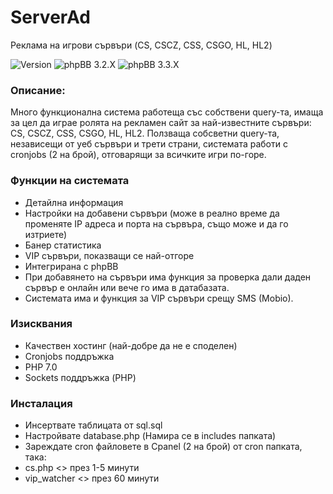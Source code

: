 ServerAd
============
Реклама на игрови сървъри (CS, CSCZ, CSS, CSGO, HL, HL2)

![Version](https://img.shields.io/badge/Version-1.0.0А-red?style=flat-square)
![phpBB 3.2.X](https://img.shields.io/badge/phpBB%20Compatible-3.2.X-blue?style=flat-square)
![phpBB 3.3.X](https://img.shields.io/badge/phpBB%20Compatible-3.3.X-green?style=flat-square)

### Описание:
Много функционална система работеща със собствени query-та, имаща за цел да играе ролята на рекламен сайт за най-известните сървъри: CS, CSCZ, CSS, CSGO, HL, HL2.
Ползваща собсветни query-та, независещи от уеб сървъри и трети страни, системата работи с cronjobs (2 на брой), отговарящи за всичките игри по-горе.

### Функции на системата
- Детайлна информация
- Настройки на добавени сървъри (може в реално време да променяте IP адреса и порта на сървъра, също може и да го изтриете)
- Банер статистика
- VIP сървъри, показващи се най-отгоре
- Интегрирана с phpBB
- При добавянето на сървъри има функция за проверка дали даден сървър е онлайн или вече го има в датабазата.
- Системата има и функция за VIP сървъри срещу SMS (Mobio).

### Изисквания
- Качествен хостинг (най-добре да не е споделен)
- Cronjobs поддръжка
- PHP 7.0
- Sockets поддръжка (PHP)

### Инсталация
- Инсертвате таблицата от sql.sql
- Настройвате database.php (Намира се в includes папката)
- Зареждате cron файловете в Cpanel (2 на брой) от cron папката, така:
- cs.php <> през 1-5 минути
- vip_watcher <> през 60 минути
